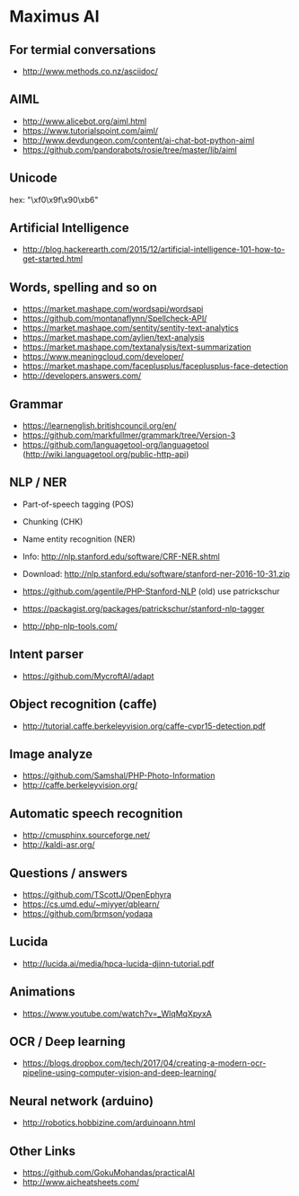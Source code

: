 # Maximus AI

## For termial conversations

- <http://www.methods.co.nz/asciidoc/>

## AIML

- <http://www.alicebot.org/aiml.html>
- <https://www.tutorialspoint.com/aiml/>
- <http://www.devdungeon.com/content/ai-chat-bot-python-aiml>
- <https://github.com/pandorabots/rosie/tree/master/lib/aiml>

## Unicode

hex: "\\xf0\\x9f\\x90\\xb6"

## Artificial Intelligence

- <http://blog.hackerearth.com/2015/12/artificial-intelligence-101-how-to-get-started.html>

## Words, spelling and so on

- <https://market.mashape.com/wordsapi/wordsapi>
- <https://github.com/montanaflynn/Spellcheck-API/>
- <https://market.mashape.com/sentity/sentity-text-analytics>
- <https://market.mashape.com/aylien/text-analysis>
- <https://market.mashape.com/textanalysis/text-summarization>
- <https://www.meaningcloud.com/developer/>
- <https://market.mashape.com/faceplusplus/faceplusplus-face-detection>
- <http://developers.answers.com/>

## Grammar

- <https://learnenglish.britishcouncil.org/en/>
- <https://github.com/markfullmer/grammark/tree/Version-3>
- <https://github.com/languagetool-org/languagetool> (<http://wiki.languagetool.org/public-http-api>)

## NLP / NER

- Part-of-speech tagging (POS)
- Chunking (CHK)
- Name entity recognition (NER)
- Info: <http://nlp.stanford.edu/software/CRF-NER.shtml>
- Download: <http://nlp.stanford.edu/software/stanford-ner-2016-10-31.zip>

- <https://github.com/agentile/PHP-Stanford-NLP> (old) use patrickschur
- <https://packagist.org/packages/patrickschur/stanford-nlp-tagger>
- <http://php-nlp-tools.com/>

## Intent parser

- <https://github.com/MycroftAI/adapt>

## Object recognition (caffe)

- <http://tutorial.caffe.berkeleyvision.org/caffe-cvpr15-detection.pdf>

## Image analyze

- <https://github.com/Samshal/PHP-Photo-Information>
- <http://caffe.berkeleyvision.org/>

## Automatic speech recognition

- <http://cmusphinx.sourceforge.net/>
- <http://kaldi-asr.org/>

## Questions / answers

- <https://github.com/TScottJ/OpenEphyra>
- <https://cs.umd.edu/~miyyer/qblearn/>
- <https://github.com/brmson/yodaqa>

## Lucida

- <http://lucida.ai/media/hpca-lucida-djinn-tutorial.pdf>

## Animations

- <https://www.youtube.com/watch?v=_WlqMqXpyxA>

## OCR / Deep learning

- <https://blogs.dropbox.com/tech/2017/04/creating-a-modern-ocr-pipeline-using-computer-vision-and-deep-learning/>

## Neural network (arduino)

- <http://robotics.hobbizine.com/arduinoann.html>

## Other Links

- <https://github.com/GokuMohandas/practicalAI>
- <http://www.aicheatsheets.com/>
